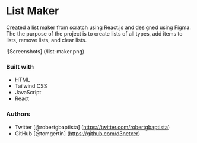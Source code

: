 # List Maker
Created a list maker from scratch using React.js and designed using Figma. The the purpose of the project is to create lists of all types, add items to lists, remove lists, and clear lists.

![Screenshots] (/list-maker.png)

### Built with
- HTML
- Tailwind CSS
- JavaScript
- React

### Authors
- Twitter [@robertgbaptista] (https://twitter.com/robertgbaptista)
- GitHub [@tomgertin] (https://github.com/d3netxer)

